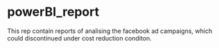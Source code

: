 # powerBI_report
This rep contain reports of analising the facebook ad campaigns, which could discontinued under cost reduction conditon.
